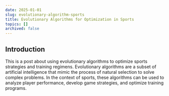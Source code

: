 ```yaml
---
date: 2025-01-01
slug: evolutionary-algorithm-sports
title: Evolutionary Algorithms for Optimization in Sports
topics: []
archived: false
---
```


## Introduction

This is a post about using evolutionary algorithms to optimize sports strategies and training regimens. Evolutionary algorithms are a subset of artificial intelligence that mimic the process of natural selection to solve complex problems. In the context of sports, these algorithms can be used to analyze player performance, develop game strategies, and optimize training programs.
